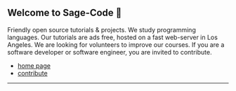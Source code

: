 ## Welcome to Sage-Code 👋

Friendly open source tutorials & projects. We study programming languages. Our tutorials are ads free, hosted on a fast web-server in Los Angeles. We are looking for volunteers to improve our courses. If you are a software developer or software engineer, you are invited to contribute.

* [home page](http://sagecode.net)
* [contribute](https://github.com/sage-code/.github/tree/main/profile/contribute.md)

---
